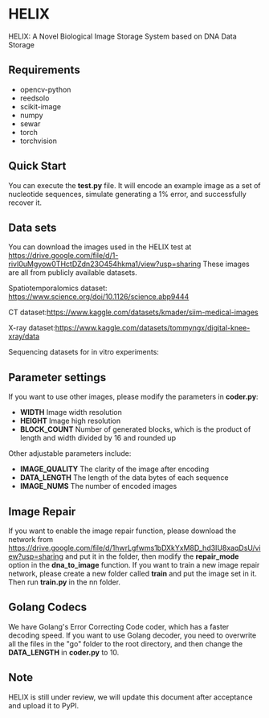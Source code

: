 # HELIX
HELIX: A Novel Biological Image Storage System based on DNA Data Storage
## Requirements
- opencv-python
- reedsolo
- scikit-image
- numpy
- sewar
- torch
- torchvision
## Quick Start
You can execute the **test.py** file. It will encode an example image as a set of nucleotide sequences, simulate generating a 1% error, and successfully recover it.

## Data sets

You can download the images used in the HELIX test at https://drive.google.com/file/d/1-rivI0uMgyow0THctDZdn23O454hkma1/view?usp=sharing
These images are all from publicly available datasets.

Spatiotemporalomics dataset: https://www.science.org/doi/10.1126/science.abp9444

CT dataset:https://www.kaggle.com/datasets/kmader/siim-medical-images

X-ray dataset:https://www.kaggle.com/datasets/tommyngx/digital-knee-xray/data

Sequencing datasets for in vitro experiments:

## Parameter settings
If you want to use other images, please modify the parameters in **coder.py**:
- **WIDTH** Image width resolution
- **HEIGHT** Image high resolution
- **BLOCK_COUNT** Number of generated blocks, which is the product of length and width divided by 16 and rounded up

Other adjustable parameters include:
- **IMAGE_QUALITY** The clarity of the image after encoding
- **DATA_LENGTH** The length of the data bytes of each sequence
- **IMAGE_NUMS** The number of encoded images

## Image Repair 

If you want to enable the image repair function, please download the network from https://drive.google.com/file/d/1hwrLgfwms1bDXkYxM8D_hd3IU8xaqDsU/view?usp=sharing and put it in the  folder, then modify the **repair_mode** option in the **dna_to_image** function. If you want to train a new image repair network, please create a new folder called **train** and put the image set in it. Then run **train.py** in the nn folder.

## Golang Codecs
We have Golang's Error Correcting Code coder, which has a faster decoding speed. If you want to use Golang decoder, you need to overwrite all the files in the "go" folder to the root directory, and then change the **DATA_LENGTH** in **coder.py** to 10.

## Note
HELIX is still under review, we will update this document after acceptance and upload it to PyPI.
